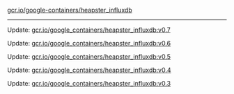 [gcr.io/google-containers/heapster_influxdb](https://hub.docker.com/r/cruse/heapster_influxdb/tags/) 

----
Update: [gcr.io/google_containers/heapster_influxdb:v0.7](https://hub.docker.com/r/cruse/heapster_influxdb/tags/)

Update: [gcr.io/google_containers/heapster_influxdb:v0.6](https://hub.docker.com/r/cruse/heapster_influxdb/tags/)

Update: [gcr.io/google_containers/heapster_influxdb:v0.5](https://hub.docker.com/r/cruse/heapster_influxdb/tags/)

Update: [gcr.io/google_containers/heapster_influxdb:v0.4](https://hub.docker.com/r/cruse/heapster_influxdb/tags/)

Update: [gcr.io/google_containers/heapster_influxdb:v0.3](https://hub.docker.com/r/cruse/heapster_influxdb/tags/)

